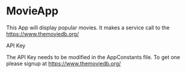 # MovieApp
This App will display popular movies. 
It makes a service call to the https://www.themoviedb.org/ 

API Key

The API Key needs to be modified in the AppConstants file. To get one please signup at https://www.themoviedb.org/
